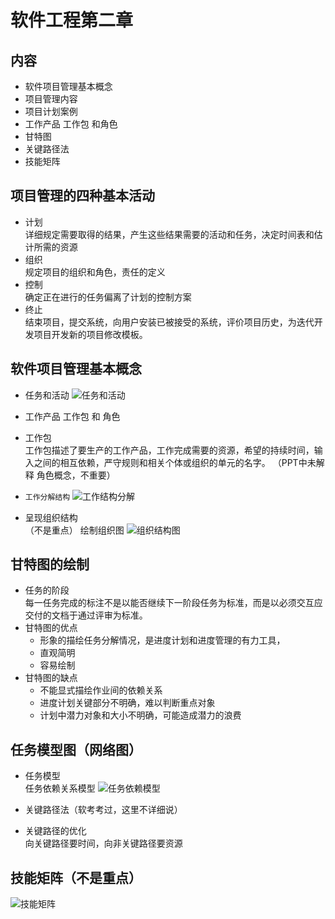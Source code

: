 # 软件工程第二章
## 内容
- 软件项目管理基本概念
- 项目管理内容
- 项目计划案例
- 工作产品 工作包 和角色
- 甘特图
- 关键路径法
- 技能矩阵

## 项目管理的四种基本活动
- 计划<br>
详细规定需要取得的结果，产生这些结果需要的活动和任务，决定时间表和估计所需的资源
- 组织<br>
规定项目的组织和角色，责任的定义
- 控制<br>
确定正在进行的任务偏离了计划的控制方案
- 终止<br>
结束项目，提交系统，向用户安装已被接受的系统，评价项目历史，为迭代开发项目开发新的项目修改模板。


## 软件项目管理基本概念
- 任务和活动
![任务和活动](https://upload-images.jianshu.io/upload_images/4714178-cda2227d4dbe9d6b.png?imageMogr2/auto-orient/strip%7CimageView2/2/w/1240)
- 工作产品 工作包 和 角色
- 工作包<br>
工作包描述了要生产的工作产品，工作完成需要的资源，希望的持续时间，输入之间的相互依赖，严守规则和相关个体或组织的单元的名字。
（PPT中未解释 角色概念，不重要）

- ``工作分解结构``
![工作结构分解](https://upload-images.jianshu.io/upload_images/4714178-fac482e041de9652.png?imageMogr2/auto-orient/strip%7CimageView2/2/w/1240)

- 呈现组织结构<br>（不是重点）
绘制组织图
![组织结构图](https://upload-images.jianshu.io/upload_images/4714178-e23e8d5dbe3bbe7e.png?imageMogr2/auto-orient/strip%7CimageView2/2/w/1240)

## 甘特图的绘制
- 任务的阶段<br>
每一任务完成的标注不是以能否继续下一阶段任务为标准，而是以必须交互应交付的文档于通过评审为标准。
- 甘特图的优点
    - 形象的描绘任务分解情况，是进度计划和进度管理的有力工具，
    - 直观简明 
    - 容易绘制
- 甘特图的缺点
    - 不能显式描绘作业间的依赖关系
    - 进度计划关键部分不明确，难以判断重点对象
    - 计划中潜力对象和大小不明确，可能造成潜力的浪费


## 任务模型图（网络图）
- 任务模型<br>
任务依赖关系模型
![任务依赖模型](https://upload-images.jianshu.io/upload_images/4714178-c43585d45a358c94.png?imageMogr2/auto-orient/strip%7CimageView2/2/w/1240)

- 关键路径法（软考考过，这里不详细说）
- 关键路径的优化<br>
向关键路径要时间，向非关键路径要资源

## 技能矩阵（不是重点）
![技能矩阵](https://upload-images.jianshu.io/upload_images/4714178-892f5d9668a3041f.png?imageMogr2/auto-orient/strip%7CimageView2/2/w/1240)